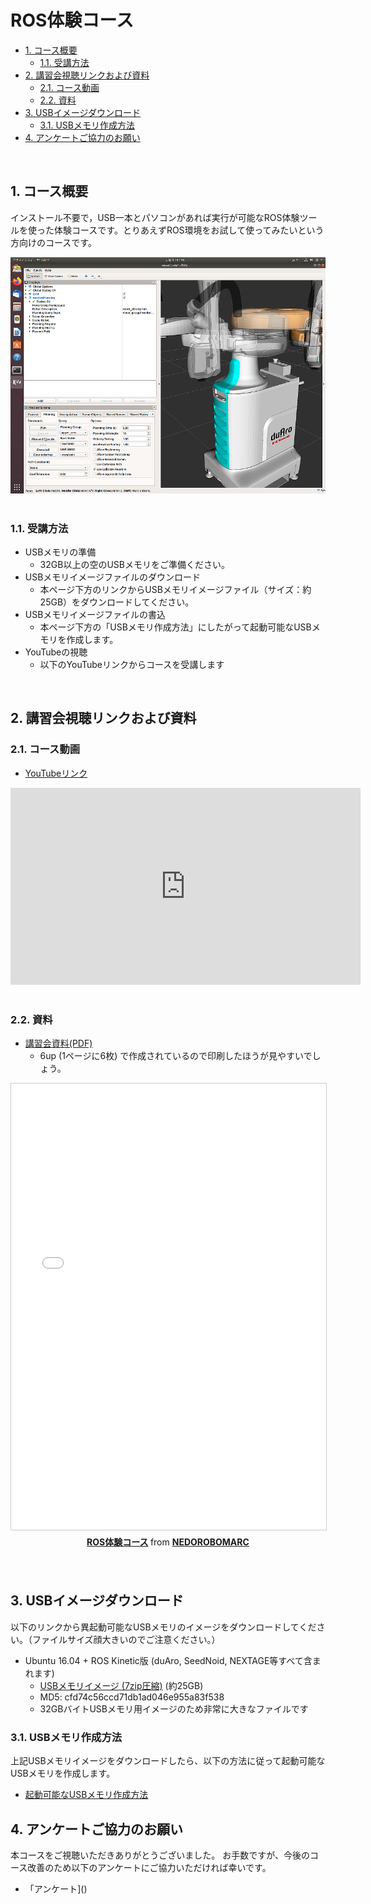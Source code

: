 # ROS体験コース

<!-- TOC -->

- [1. コース概要](#1-コース概要)
    - [1.1. 受講方法](#11-受講方法)
- [2. 講習会視聴リンクおよび資料](#2-講習会視聴リンクおよび資料)
    - [2.1. コース動画](#21-コース動画)
    - [2.2. 資料](#22-資料)
- [3. USBイメージダウンロード](#3-usbイメージダウンロード)
    - [3.1. USBメモリ作成方法](#31-usbメモリ作成方法)
- [4. アンケートご協力のお願い](#4-アンケートご協力のお願い)

<!-- /TOC -->

<br/>

## 1. コース概要

インストール不要で，USB一本とパソコンがあれば実行が可能なROS体験ツールを使った体験コースです。とりあえずROS環境をお試して使ってみたいという方向けのコースです。

<div align="center"><img src="/tutorials/si2020/si2020_moveit.png" width="640"></div>
<br/>

### 1.1. 受講方法

- USBメモリの準備
  - 32GB以上の空のUSBメモリをご準備ください。
- USBメモリイメージファイルのダウンロード
  - 本ページ下方のリンクからUSBメモリイメージファイル（サイズ：約25GB）をダウンロードしてください。
- USBメモリイメージファイルの書込
  - 本ページ下方の「USBメモリ作成方法」にしたがって起動可能なUSBメモリを作成します。
- YouTubeの視聴
  - 以下のYouTubeリンクからコースを受講します


<br/>

## 2. 講習会視聴リンクおよび資料
### 2.1. コース動画

- [YouTubeリンク](https://www.youtube.com/watch?v=mx1BE5LaDWk)

<div align="center"><iframe width="560" height="315" src="https://www.youtube.com/embed/mx1BE5LaDWk" title="YouTube video player" frameborder="0" allow="accelerometer; autoplay; clipboard-write; encrypted-media; gyroscope; picture-in-picture" allowfullscreen></iframe></div>
<br/>

### 2.2. 資料
- [講習会資料(PDF)](01_01_intro.pdf)
  - 6up (1ページに6枚) で作成されているので印刷したほうが見やすいでしょう。

<div align="center"><iframe src="//www.slideshare.net/slideshow/embed_code/key/jUf2VlikkxRxNW" width="668" height="714" frameborder="0" marginwidth="0" marginheight="0" scrolling="no" style="border:1px solid #CCC; border-width:1px; margin-bottom:5px; max-width: 100%;" allowfullscreen> </iframe> <div style="margin-bottom:5px"> <strong> <a href="//www.slideshare.net/NEDOROBOMARC/ros-245214113" title="ROS体験コース" target="_blank">ROS体験コース</a> </strong> from <strong><a href="https://www.slideshare.net/NEDOROBOMARC" target="_blank">NEDOROBOMARC</a></strong> </div></div>
<br/>

<br/>

## 3. USBイメージダウンロード

以下のリンクから異起動可能なUSBメモリのイメージをダウンロードしてください。（ファイルサイズ顔大きいのでご注意ください。）

- Ubuntu 16.04 + ROS Kinetic版 (duAro, SeedNoid, NEXTAGE等すべて含まれます)
  - [USBメモリイメージ (7zip圧縮)](https://openrtm.org/pub/NEDO_tutorial/NEDO_USB_Image.7z) (約25GB)
  - MD5: cfd74c56ccd71db1ad046e955a83f538
  - 32GBバイトUSBメモリ用イメージのため非常に大きなファイルです

### 3.1. USBメモリ作成方法

上記USBメモリイメージをダウンロードしたら、以下の方法に従って起動可能なUSBメモリを作成します。

- [起動可能なUSBメモリ作成方法](/tutorials/usbimage_howto)

## 4. アンケートご協力のお願い

本コースをご視聴いただきありがとうございました。
お手数ですが、今後のコース改善のため以下のアンケートにご協力いただければ幸いです。

- 「アンケート]()